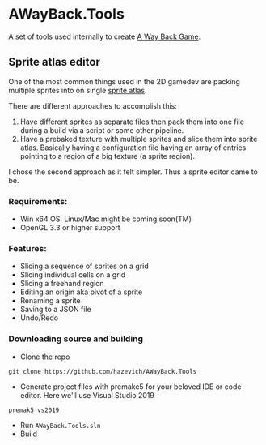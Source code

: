 # AWayBack.Tools

A set of tools used internally to create [A Way Back Game](https://store.steampowered.com/app/1569170/A_Way_Back/).

## Sprite atlas editor

One of the most common things used in the 2D gamedev are packing multiple sprites into on single [sprite atlas](https://en.wikipedia.org/wiki/Texture_atlas).

There are different approaches to accomplish this:

1. Have different sprites as separate files then pack them into one file during a build via a script or some other pipeline.
2. Have a prebaked texture with multiple sprites and slice them into sprite atlas. Basically having a configuration file having an array of entries pointing to a region of a big texture (a sprite region).

I chose the second approach as it felt simpler. Thus a sprite editor came to be.

### Requirements:
- Win x64 OS. Linux/Mac might be coming soon(TM)
- OpenGL 3.3 or higher support

### Features:

- Slicing a sequence of sprites on a grid
- Slicing individual cells on a grid
- Slicing a freehand region
- Editing an origin aka pivot of a sprite
- Renaming a sprite
- Saving to a JSON file
- Undo/Redo

### Downloading source and building
- Clone the repo

`git clone https://github.com/hazevich/AWayBack.Tools`

- Generate project files with premake5 for your beloved IDE or code editor. Here we'll use Visual Studio 2019

`premak5 vs2019`

- Run `AWayBack.Tools.sln`
- Build